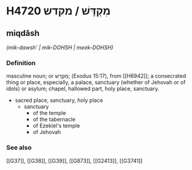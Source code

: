 # H4720 מִקְדָּשׁ / מקדש

## miqdâsh

_(mik-dawsh' | mik-DOHSH | meek-DOHSH)_

### Definition

masculine noun; or מִקְּדָשׁ; (Exodus 15:17), from [[H6942]]; a consecrated thing or place, especially, a palace, sanctuary (whether of Jehovah or of idols) or asylum; chapel, hallowed part, holy place, sanctuary.

- sacred place, sanctuary, holy place
    - sanctuary
        - of the temple
        - of the tabernacle
        - of Ezekiel's temple
        - of Jehovah
### See also

[[G37]], [[G38]], [[G39]], [[G873]], [[G2413]], [[G3741]]

